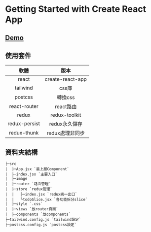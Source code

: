 # Getting Started with Create React App

## [Demo](https://todo-list-redux-demo.vercel.app/)

## 使用套件

|     軟體     |      版本      |
| :----------: | :------------: |
| react | create-react-app |
| tailwind | css庫 |
| postcss | 轉換css |
| react-router | react路由 |
| redux | redux-toolkit |
| redux-persist | redux永久儲存 |
| redux-thunk | redux處理非同步 |

## 資料夾結構

```
├─src
|  ├─App.jsx `最上層Component`
|  ├─index.jsx `主要入口`
|  ├─image
|  ├─router `路由管理`
|  ├─store `redux管理`
|  |   ├─index.jsx `redux統一出口`
|  |   └todoSlice.jsx `各功能拆分slice`
|  ├─style `.css`
|  ├─views `放router頁面`
|  ├─components `放components`
├─tailwind.config.js `tailwind設定`
├─postcss.config.js `postcss設定`
```
